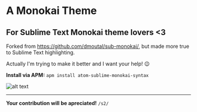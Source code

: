 # A Monokai Theme
## For Sublime Text Monokai theme lovers <3

Forked from https://github.com/dmoutal/sub-monokai/, but made more true to Sublime Text highlighting.

Actually I'm trying to make it better and I want your help! 😉

**Install via APM:** `apm install atom-sublime-monokai-syntax`

![alt text](https://github.com/odahcam/atom-sublime-monokai-syntax/raw/master/update/0.3.3.PNG "Screenshot in 0.3.3 showing PHP, HTML and JS.")

----

**Your contribution will be apreciated!** `/s2/`
